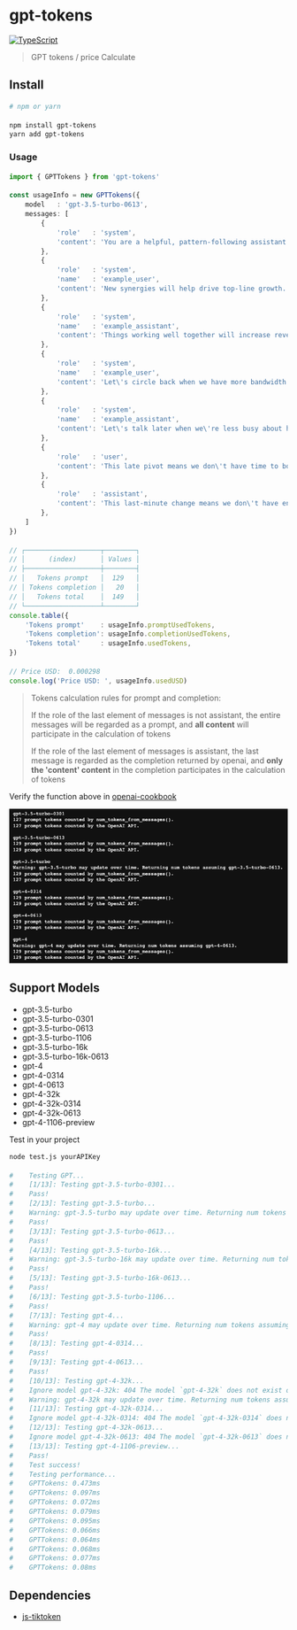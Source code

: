 # gpt-tokens

[![TypeScript](https://img.shields.io/badge/TypeScript-Ready-blue.svg)](https://www.typescriptlang.org/)

> GPT tokens / price Calculate

## Install

```bash
# npm or yarn

npm install gpt-tokens
yarn add gpt-tokens
```

### Usage

```typescript
import { GPTTokens } from 'gpt-tokens'

const usageInfo = new GPTTokens({
    model   : 'gpt-3.5-turbo-0613',
    messages: [
        {
            'role'   : 'system',
            'content': 'You are a helpful, pattern-following assistant that translates corporate jargon into plain English.',
        },
        {
            'role'   : 'system',
            'name'   : 'example_user',
            'content': 'New synergies will help drive top-line growth.',
        },
        {
            'role'   : 'system',
            'name'   : 'example_assistant',
            'content': 'Things working well together will increase revenue.',
        },
        {
            'role'   : 'system',
            'name'   : 'example_user',
            'content': 'Let\'s circle back when we have more bandwidth to touch base on opportunities for increased leverage.',
        },
        {
            'role'   : 'system',
            'name'   : 'example_assistant',
            'content': 'Let\'s talk later when we\'re less busy about how to do better.',
        },
        {
            'role'   : 'user',
            'content': 'This late pivot means we don\'t have time to boil the ocean for the client deliverable.',
        },
        {
            'role'   : 'assistant',
            'content': 'This last-minute change means we don\'t have enough time to complete the entire project for the client.',
        },
    ]
})

// ┌───────────────────┬────────┐
// │      (index)      │ Values │
// ├───────────────────┼────────┤
// │   Tokens prompt   │  129   │
// │ Tokens completion │   20   │
// │   Tokens total    │  149   │
// └───────────────────┴────────┘
console.table({
    'Tokens prompt'    : usageInfo.promptUsedTokens,
    'Tokens completion': usageInfo.completionUsedTokens,
    'Tokens total'     : usageInfo.usedTokens,
})

// Price USD:  0.000298
console.log('Price USD: ', usageInfo.usedUSD)
```

> Tokens calculation rules for prompt and completion:
>
> If the role of the last element of messages is not assistant, the entire messages will be regarded as a prompt, and **all content** will participate in the calculation of tokens
>
> If the role of the last element of messages is assistant, the last message is regarded as the completion returned by openai, and **only the 'content' content** in the completion participates in the calculation of tokens

Verify the function above in [openai-cookbook](https://github.com/openai/openai-cookbook/blob/main/examples/How_to_count_tokens_with_tiktoken.ipynb)

![openai-cookbook.png](openai-cookbook.png)

## Support Models

* gpt-3.5-turbo
* gpt-3.5-turbo-0301
* gpt-3.5-turbo-0613
* gpt-3.5-turbo-1106
* gpt-3.5-turbo-16k
* gpt-3.5-turbo-16k-0613
* gpt-4
* gpt-4-0314
* gpt-4-0613
* gpt-4-32k
* gpt-4-32k-0314
* gpt-4-32k-0613
* gpt-4-1106-preview

Test in your project

```bash
node test.js yourAPIKey

#    Testing GPT...
#    [1/13]: Testing gpt-3.5-turbo-0301...
#    Pass!
#    [2/13]: Testing gpt-3.5-turbo...
#    Warning: gpt-3.5-turbo may update over time. Returning num tokens assuming gpt-3.5-turbo-0613
#    Pass!
#    [3/13]: Testing gpt-3.5-turbo-0613...
#    Pass!
#    [4/13]: Testing gpt-3.5-turbo-16k...
#    Warning: gpt-3.5-turbo-16k may update over time. Returning num tokens assuming gpt-3.5-turbo-16k-0613
#    Pass!
#    [5/13]: Testing gpt-3.5-turbo-16k-0613...
#    Pass!
#    [6/13]: Testing gpt-3.5-turbo-1106...
#    Pass!
#    [7/13]: Testing gpt-4...
#    Warning: gpt-4 may update over time. Returning num tokens assuming gpt-4-0613
#    Pass!
#    [8/13]: Testing gpt-4-0314...
#    Pass!
#    [9/13]: Testing gpt-4-0613...
#    Pass!
#    [10/13]: Testing gpt-4-32k...
#    Ignore model gpt-4-32k: 404 The model `gpt-4-32k` does not exist or you do not have access to it. Learn more: https://help.openai.com/en/articles/7102672-how-can-i-access-gpt-4.
#    Warning: gpt-4-32k may update over time. Returning num tokens assuming gpt-4-32k-0613
#    [11/13]: Testing gpt-4-32k-0314...
#    Ignore model gpt-4-32k-0314: 404 The model `gpt-4-32k-0314` does not exist or you do not have access to it. Learn more: https://help.openai.com/en/articles/7102672-how-can-i-access-gpt-4.
#    [12/13]: Testing gpt-4-32k-0613...
#    Ignore model gpt-4-32k-0613: 404 The model `gpt-4-32k-0613` does not exist or you do not have access to it. Learn more: https://help.openai.com/en/articles/7102672-how-can-i-access-gpt-4.
#    [13/13]: Testing gpt-4-1106-preview...
#    Pass!
#    Test success!
#    Testing performance...
#    GPTTokens: 0.473ms
#    GPTTokens: 0.097ms
#    GPTTokens: 0.072ms
#    GPTTokens: 0.079ms
#    GPTTokens: 0.095ms
#    GPTTokens: 0.066ms
#    GPTTokens: 0.064ms
#    GPTTokens: 0.068ms
#    GPTTokens: 0.077ms
#    GPTTokens: 0.08ms
```

## Dependencies

- [js-tiktoken](https://github.com/dqbd/tiktoken)
